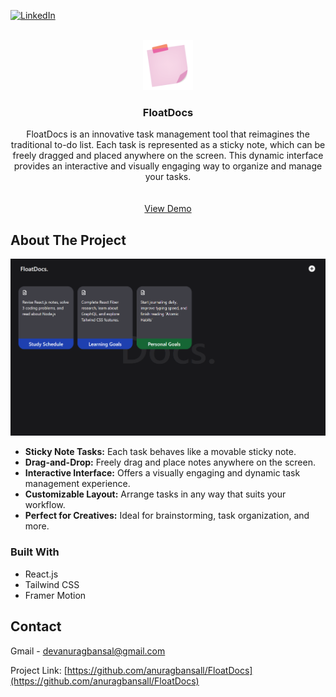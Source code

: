 [![LinkedIn][linkedin-shield]][linkedin-url]

<!-- PROJECT LOGO -->
<br />
<div align="center">
  <a href="https://float-docs.vercel.app/">
    <img src="./public/logo.png" alt="Logo" width="80" height="80">
  </a>

<h3 align="center">FloatDocs</h3>

  <p align="center">
    FloatDocs is an innovative task management tool that reimagines the traditional to-do list. Each task is represented as a sticky note, which can be freely dragged and placed anywhere on the screen. This dynamic interface provides an interactive and visually engaging way to organize and manage your tasks.
    <br />
    <br />
    <br />
    <a href="https://float-docs.vercel.app/">View Demo</a>
  </p>
</div>

<!-- ABOUT THE PROJECT -->
## About The Project

[![Product Name Screen Shot][product-screenshot]](https://float-docs.vercel.app/)

* **Sticky Note Tasks:** Each task behaves like a movable sticky note.
* **Drag-and-Drop:** Freely drag and place notes anywhere on the screen.
* **Interactive Interface:** Offers a visually engaging and dynamic task management experience.
* **Customizable Layout:** Arrange tasks in any way that suits your workflow.
* **Perfect for Creatives:** Ideal for brainstorming, task organization, and more.

### Built With

* React.js
* Tailwind CSS
* Framer Motion

<!-- CONTACT -->
## Contact

Gmail - devanuragbansal@gmail.com

Project Link: [https://github.com/anuragbansall/FloatDocs](https://github.com/anuragbansall/FloatDocs)

<!-- MARKDOWN LINKS & IMAGES -->
[linkedin-shield]: https://img.shields.io/badge/-LinkedIn-black.svg?style=for-the-badge&logo=linkedin&colorB=555
[linkedin-url]: https://linkedin.com/in/anuragbansall
[product-screenshot]: ./public/product-demo.png
